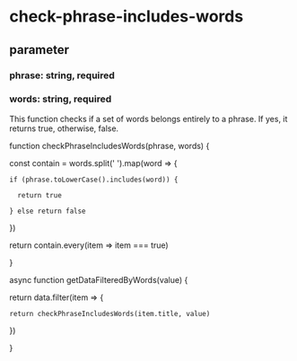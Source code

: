 # check-phrase-includes-words

## parameter
### phrase: string, required
### words: string, required

This function checks if a set of words belongs entirely to a phrase. If yes, it returns true, otherwise, false.

function checkPhraseIncludesWords(phrase, words) {

  const contain = words.split(' ').map(word => {
  
    if (phrase.toLowerCase().includes(word)) {
    
      return true
      
    } else return false
    
  })
  
  return contain.every(item => item === true)
  
}


async function getDataFilteredByWords(value) {

  return data.filter(item => {
  
    return checkPhraseIncludesWords(item.title, value)
    
  })
  
}
